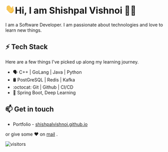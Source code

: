 # <img src="https://raw.githubusercontent.com/ABSphreak/ABSphreak/master/gifs/Hi.gif" width="30px">Hi, I am Shishpal Vishnoi 👨‍💻

I am a Software Developer. I am passionate about technologies and love to learn new things.


## ⚡ Tech Stack

Here are a few things I've picked up along my learning journey.

* 🗣 C++ | GoLang | Java | Python
* 🛢️ PostGreSQL | Redis | Kafka
* :octocat: Git | Github | CI/CD
* 🌱  Spring Boot, Deep Learning

## 📫 Get in touch
- Portfolio - [shishpalvishnoi.github.io](https://shishpalvishnoi.github.io/)

 or give some ♥ on [mail](mailto:shishpal.nitsri@gmail.com) .



![visitors](https://visitor-badge.glitch.me/badge?page_id=shishpalvishnoi/shishpalvishnoi)


 

